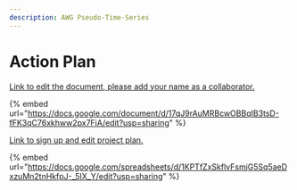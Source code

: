 ```yaml
---
description: AWG Pseudo-Time-Series
---
```


# Action Plan

[Link to edit the document, please add your name as a collaborator. ](https://docs.google.com/document/d/17qJ9rAuMRBcwOBBqIB3tsD-fFK3qC76xkhww2px7FiA/edit?usp=sharing)

{% embed url="https://docs.google.com/document/d/17qJ9rAuMRBcwOBBqIB3tsD-fFK3qC76xkhww2px7FiA/edit?usp=sharing" %}



[Link to sign up and edit project plan.](https://docs.google.com/spreadsheets/d/1KPTfZxSkflvFsmjG5Sq5aeDxzuMn2tnHkfpJ-\_5IX\_Y/edit?usp=sharing)

{% embed url="https://docs.google.com/spreadsheets/d/1KPTfZxSkflvFsmjG5Sq5aeDxzuMn2tnHkfpJ-_5IX_Y/edit?usp=sharing" %}

